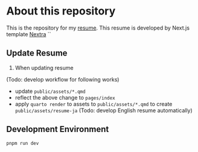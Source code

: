 # About this repository

This is the repository for my [resume](https://resume.spin-glass.dev/). This resume is developed by Next.js template [Nextra](https://nextra.site/)
``

## Update Resume

1. When updating resume

(Todo: develop workflow for following works)

- update `public/assets/*.qmd`
- reflect the above change to `pages/index`
- apply `quarto render` to assets to `public/assets/*.qmd` to create `public/assets/resume-ja` (Todo: develop English resume automatically)

## Development Environment

```{sh}
pnpm run dev
```

